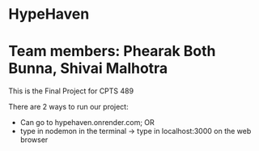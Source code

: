 # HypeHaven
# Team members: Phearak Both Bunna, Shivai Malhotra
 This is the Final Project for CPTS 489

 There are 2 ways to run our project:
 + Can go to hypehaven.onrender.com; OR
 + type in nodemon in the terminal -> type in localhost:3000 on the web browser
